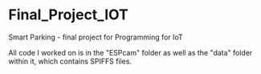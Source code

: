 # Final_Project_IOT
Smart Parking - final project for Programming for IoT

All code I worked on is in the "ESPcam" folder as well as the "data" folder within it, which contains SPIFFS files.
